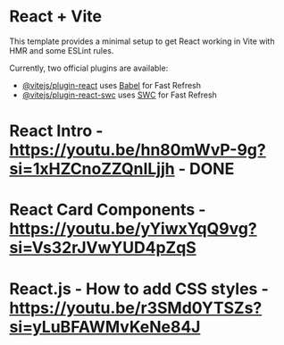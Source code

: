 # React + Vite

This template provides a minimal setup to get React working in Vite with HMR and some ESLint rules.

Currently, two official plugins are available:

-   [@vitejs/plugin-react](https://github.com/vitejs/vite-plugin-react/blob/main/packages/plugin-react/README.md) uses [Babel](https://babeljs.io/) for Fast Refresh
-   [@vitejs/plugin-react-swc](https://github.com/vitejs/vite-plugin-react-swc) uses [SWC](https://swc.rs/) for Fast Refresh

# React Intro - https://youtu.be/hn80mWvP-9g?si=1xHZCnoZZQnILjjh - DONE

# React Card Components - https://youtu.be/yYiwxYqQ9vg?si=Vs32rJVwYUD4pZqS

# React.js - How to add CSS styles - https://youtu.be/r3SMd0YTSZs?si=yLuBFAWMvKeNe84J

#
